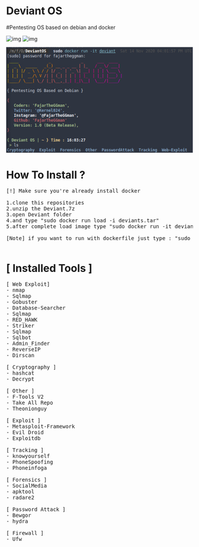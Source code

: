 # Deviant OS
#Pentesting OS based on debian and docker

![img](http://img.shields.io/badge/Deviant-OS-blue?style=for-the-badge&logo=appveyor) ![img](http://img.shields.io/badge/Version-1.0-green?style=for-the-badge)

![screenshots](https://raw.githubusercontent.com/FajarTheGGman/DeviantOS/main/.img/ss.jpeg?token=AIQPJFKSQ2E675AVOJQDOFC7WDZDW)

# How To Install ?
<pre>
[!] Make sure you're already install docker

1.clone this repositories
2.unzip the Deviant.7z
3.open Deviant folder
4.and type "sudo docker run load -i deviants.tar"
5.after complete load image type "sudo docker run -it deviant"

[Note] if you want to run with dockerfile just type : "sudo docker build ./"

</pre>

# [ Installed Tools ]

<pre>
[ Web Exploit]
- nmap
- Sqlmap
- Gobuster
- Database-Searcher
- Sqlmap
- RED_HAWK
- Striker
- Sqlmap
- Sqlbot
- Admin_Finder
- ReverseIP
- Dirscan

[ Cryptography ]
- hashcat
- Decrypt

[ Other ]
- F-Tools V2
- Take All Repo
- Theonionguy

[ Exploit ]
- Metasploit-Framework
- Evil Droid
- Exploitdb

[ Tracking ]
- knowyourself
- PhoneSpoofing
- Phoneinfoga

[ Forensics ]
- SocialMedia
- apktool
- radare2

[ Password Attack ]
- Bewgor
- hydra

[ Firewall ]
- Ufw
</pre>
